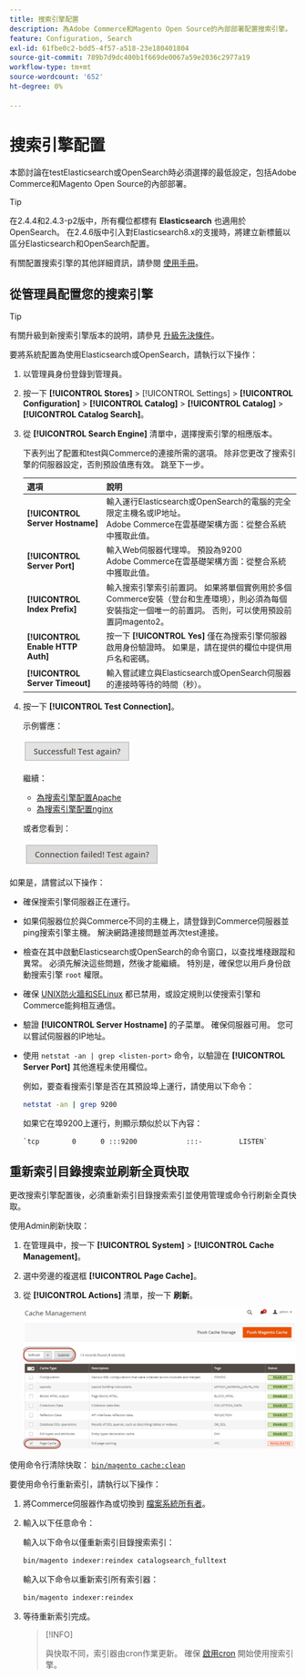 ```yaml
---
title: 搜索引擎配置
description: 為Adobe Commerce和Magento Open Source的內部部署配置搜索引擎。
feature: Configuration, Search
exl-id: 61fbe0c2-bdd5-4f57-a518-23e180401804
source-git-commit: 789b7d9dc400b1f669de0067a59e2036c2977a19
workflow-type: tm+mt
source-wordcount: '652'
ht-degree: 0%

---
```


# 搜索引擎配置

本節討論在testElasticsearch或OpenSearch時必須選擇的最低設定，包括Adobe Commerce和Magento Open Source的內部部署。

>[!TIP]
>
>在2.4.4和2.4.3-p2版中，所有欄位都標有 **Elasticsearch** 也適用於OpenSearch。
>在2.4.6版中引入對Elasticsearch8.x的支援時，將建立新標籤以區分Elasticsearch和OpenSearch配置。

有關配置搜索引擎的其他詳細資訊，請參閱 [使用手冊](https://experienceleague.adobe.com/docs/commerce-admin/catalog/catalog/search/search-configuration.html)。

## 從管理員配置您的搜索引擎

>[!TIP]
>
>有關升級到新搜索引擎版本的說明，請參見 [升級先決條件](../../upgrade/prepare/prerequisites.md)。

要將系統配置為使用Elasticsearch或OpenSearch，請執行以下操作：

1. 以管理員身份登錄到管理員。
1. 按一下 **[!UICONTROL Stores]** > [!UICONTROL Settings] > **[!UICONTROL Configuration]** > **[!UICONTROL Catalog]** > **[!UICONTROL Catalog]** > **[!UICONTROL Catalog Search]**。
1. 從 **[!UICONTROL Search Engine]** 清單中，選擇搜索引擎的相應版本。

   下表列出了配置和test與Commerce的連接所需的選項。 除非您更改了搜索引擎的伺服器設定，否則預設值應有效。 跳至下一步。

   | 選項 | 說明 |
   |--- |--- |
   | **[!UICONTROL Server Hostname]** | 輸入運行Elasticsearch或OpenSearch的電腦的完全限定主機名或IP地址。<br>Adobe Commerce在雲基礎架構方面：從整合系統中獲取此值。 |
   | **[!UICONTROL Server Port]** | 輸入Web伺服器代理埠。 預設為9200<br>Adobe Commerce在雲基礎架構方面：從整合系統中獲取此值。 |
   | **[!UICONTROL Index Prefix]** | 輸入搜索引擎索引前置詞。 如果將單個實例用於多個Commerce安裝（登台和生產環境），則必須為每個安裝指定一個唯一的前置詞。 否則，可以使用預設前置詞magento2。 |
   | **[!UICONTROL Enable HTTP Auth]** | 按一下 **[!UICONTROL Yes]** 僅在為搜索引擎伺服器啟用身份驗證時。 如果是，請在提供的欄位中提供用戶名和密碼。 |
   | **[!UICONTROL Server Timeout]** | 輸入嘗試建立與Elasticsearch或OpenSearch伺服器的連接時等待的時間（秒）。 |

1. 按一下 **[!UICONTROL Test Connection]**。

   示例響應：

   ![成功](../../assets/configuration/elastic_test-success.png)

   繼續：

   - [為搜索引擎配置Apache](../../installation/prerequisites/search-engine/configure-apache.md)
   - [為搜索引擎配置nginx](../../installation/prerequisites/search-engine/configure-nginx.md)

   或者您看到：

   ![失敗](../../assets/configuration/elastic_test-fail.png)

如果是，請嘗試以下操作：

- 確保搜索引擎伺服器正在運行。
- 如果伺服器位於與Commerce不同的主機上，請登錄到Commerce伺服器並ping搜索引擎主機。 解決網路連接問題並再次test連接。
- 檢查在其中啟動Elasticsearch或OpenSearch的命令窗口，以查找堆棧跟蹤和異常。 必須先解決這些問題，然後才能繼續。 特別是，確保您以用戶身份啟動搜索引擎 `root` 權限。
- 確保 [UNIX防火牆和SELinux](../../installation/prerequisites/search-engine/overview.md#firewall-and-selinux) 都已禁用，或設定規則以使搜索引擎和Commerce能夠相互通信。
- 驗證 **[!UICONTROL Server Hostname]** 的子菜單。 確保伺服器可用。 您可以嘗試伺服器的IP地址。
- 使用 `netstat -an | grep <listen-port>` 命令，以驗證在 **[!UICONTROL Server Port]** 其他進程未使用欄位。

   例如，要查看搜索引擎是否在其預設埠上運行，請使用以下命令：

   ```bash
   netstat -an | grep 9200
   ```

   如果它在埠9200上運行，則顯示類似於以下內容：

   ```terminal
   `tcp        0      0 :::9200            :::-         LISTEN`
   ```

## 重新索引目錄搜索並刷新全頁快取

更改搜索引擎配置後，必須重新索引目錄搜索索引並使用管理或命令行刷新全頁快取。

使用Admin刷新快取：

1. 在管理員中，按一下 **[!UICONTROL System]** > **[!UICONTROL Cache Management]**。
1. 選中旁邊的複選框 **[!UICONTROL Page Cache]**。
1. 從 **[!UICONTROL Actions]** 清單，按一下 **刷新**。

   ![快取管理](../../assets/configuration/refresh-cache.png)

使用命令行清除快取： [`bin/magento cache:clean`](../cli/manage-cache.md#clean-and-flush-cache-types)

要使用命令行重新索引，請執行以下操作：

1. 將Commerce伺服器作為或切換到 [檔案系統所有者](../../installation/prerequisites/file-system/overview.md)。
1. 輸入以下任意命令：

   輸入以下命令以僅重新索引目錄搜索索引：

   ```bash
   bin/magento indexer:reindex catalogsearch_fulltext
   ```

   輸入以下命令以重新索引所有索引器：

   ```bash
   bin/magento indexer:reindex
   ```

1. 等待重新索引完成。

   >[!INFO]
   >
   >與快取不同，索引器由cron作業更新。 確保 [啟用cron](../cli/configure-cron-jobs.md) 開始使用搜索引擎。
